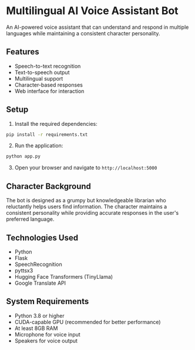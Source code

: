 # Multilingual AI Voice Assistant Bot

An AI-powered voice assistant that can understand and respond in multiple languages while maintaining a consistent character personality.

## Features
- Speech-to-text recognition
- Text-to-speech output
- Multilingual support
- Character-based responses
- Web interface for interaction

## Setup

1. Install the required dependencies:
```bash
pip install -r requirements.txt
```

2. Run the application:
```bash
python app.py
```

3. Open your browser and navigate to `http://localhost:5000`

## Character Background
The bot is designed as a grumpy but knowledgeable librarian who reluctantly helps users find information. The character maintains a consistent personality while providing accurate responses in the user's preferred language.

## Technologies Used
- Python
- Flask
- SpeechRecognition
- pyttsx3
- Hugging Face Transformers (TinyLlama)
- Google Translate API

## System Requirements
- Python 3.8 or higher
- CUDA-capable GPU (recommended for better performance)
- At least 8GB RAM
- Microphone for voice input
- Speakers for voice output 
